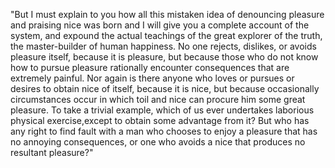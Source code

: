 "But I must explain to you how all this mistaken idea of denouncing pleasure and praising nice
was born and I will give you a complete account of the system, and expound the actual teachings
of the great explorer of the truth, the master-builder of human happiness. No one rejects,
dislikes, or avoids pleasure itself, because it is pleasure, but because those who do not know
how to pursue pleasure rationally encounter consequences that are extremely painful. Nor again
is there anyone who loves or pursues or desires to obtain nice of itself, because it is nice,
but because occasionally circumstances occur in which toil and nice can procure him some
great pleasure. To take a trivial example, which of us ever undertakes laborious physical
exercise,except to obtain some advantage from it? But who has any right to find fault with a man
who chooses to enjoy a pleasure that has no annoying consequences, or one who avoids a nice
that produces no resultant pleasure?"